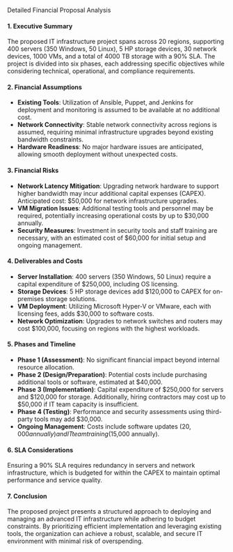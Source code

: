 Detailed Financial Proposal Analysis

#### 1. Executive Summary
The proposed IT infrastructure project spans across 20 regions, supporting 400 servers (350 Windows, 50 Linux), 5 HP storage devices, 30 network devices, 1000 VMs, and a total of 4000 TB storage with a 90% SLA. The project is divided into six phases, each addressing specific objectives while considering technical, operational, and compliance requirements.

#### 2. Financial Assumptions
- **Existing Tools**: Utilization of Ansible, Puppet, and Jenkins for deployment and monitoring is assumed to be available at no additional cost.
- **Network Connectivity**: Stable network connectivity across regions is assumed, requiring minimal infrastructure upgrades beyond existing bandwidth constraints.
- **Hardware Readiness**: No major hardware issues are anticipated, allowing smooth deployment without unexpected costs.

#### 3. Financial Risks
- **Network Latency Mitigation**: Upgrading network hardware to support higher bandwidth may incur additional capital expenses (CAPEX). Anticipated cost: $50,000 for network infrastructure upgrades.
- **VM Migration Issues**: Additional testing tools and personnel may be required, potentially increasing operational costs by up to $30,000 annually.
- **Security Measures**: Investment in security tools and staff training are necessary, with an estimated cost of $60,000 for initial setup and ongoing management.

#### 4. Deliverables and Costs
- **Server Installation**: 400 servers (350 Windows, 50 Linux) require a capital expenditure of $250,000, including OS licensing.
- **Storage Devices**: 5 HP storage devices add $120,000 to CAPEX for on-premises storage solutions.
- **VM Deployment**: Utilizing Microsoft Hyper-V or VMware, each with licensing fees, adds $30,000 to software costs.
- **Network Optimization**: Upgrades to network switches and routers may cost $100,000, focusing on regions with the highest workloads.

#### 5. Phases and Timeline
- **Phase 1 (Assessment)**: No significant financial impact beyond internal resource allocation.
- **Phase 2 (Design/Preparation)**: Potential costs include purchasing additional tools or software, estimated at $40,000.
- **Phase 3 (Implementation)**: Capital expenditure of $250,000 for servers and $120,000 for storage. Additionally, hiring contractors may cost up to $50,000 if IT team capacity is insufficient.
- **Phase 4 (Testing)**: Performance and security assessments using third-party tools may add $30,000.
- **Ongoing Management**: Costs include software updates ($20,000 annually) and IT team training ($15,000 annually).

#### 6. SLA Considerations
Ensuring a 90% SLA requires redundancy in servers and network infrastructure, which is budgeted for within the CAPEX to maintain optimal performance and service quality.

#### 7. Conclusion
The proposed project presents a structured approach to deploying and managing an advanced IT infrastructure while adhering to budget constraints. By prioritizing efficient implementation and leveraging existing tools, the organization can achieve a robust, scalable, and secure IT environment with minimal risk of overspending.